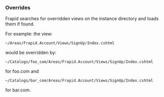 ### Overrides

Frapid searches for overridden views on the instance directory and loads them if found.

For example: the view:

`~/Areas/Frapid.Account/Views/SignUp/Index.cshtml`

would be overridden by:

`~/Catalogs/foo_com/Areas/Frapid.Account/Views/SignUp/Index.cshtml`

for foo.com and

`~/Catalogs/bar_com/Areas/Frapid.Account/Views/SignUp/Index.cshtml`

for bar.com.